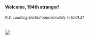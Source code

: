 #### Welcome, 194th stranger!

###### <sup>P.S. counting started approximately in 10.01.21</sup>

<img src="https://kraftwerk28.pp.ua/vcnt.png"></img>
